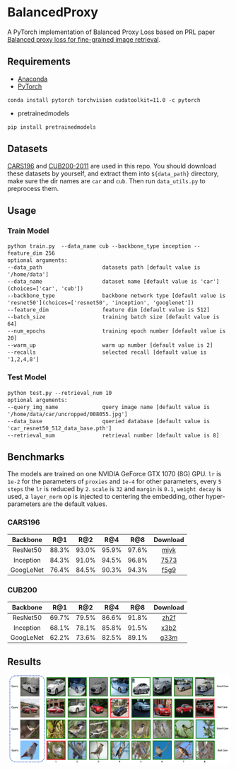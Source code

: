 # BalancedProxy

A PyTorch implementation of Balanced Proxy Loss based on PRL
paper [Balanced proxy loss for fine-grained image retrieval]().

## Requirements

- [Anaconda](https://www.anaconda.com/download/)
- [PyTorch](https://pytorch.org)

```
conda install pytorch torchvision cudatoolkit=11.0 -c pytorch
```

- pretrainedmodels

```
pip install pretrainedmodels
```

## Datasets

[CARS196](http://ai.stanford.edu/~jkrause/cars/car_dataset.html)
and [CUB200-2011](http://www.vision.caltech.edu/visipedia/CUB-200-2011.html)
are used in this repo. You should download these datasets by yourself, and extract them into `${data_path}` directory,
make sure the dir names are `car` and `cub`. Then run `data_utils.py` to preprocess them.

## Usage

### Train Model

```
python train.py  --data_name cub --backbone_type inception --feature_dim 256
optional arguments:
--data_path                   datasets path [default value is '/home/data']
--data_name                   dataset name [default value is 'car'](choices=['car', 'cub'])
--backbone_type               backbone network type [default value is 'resnet50'](choices=['resnet50', 'inception', 'googlenet'])
--feature_dim                 feature dim [default value is 512]
--batch_size                  training batch size [default value is 64]
--num_epochs                  training epoch number [default value is 20]
--warm_up                     warm up number [default value is 2]
--recalls                     selected recall [default value is '1,2,4,8']
```

### Test Model

```
python test.py --retrieval_num 10
optional arguments:
--query_img_name              query image name [default value is '/home/data/car/uncropped/008055.jpg']
--data_base                   queried database [default value is 'car_resnet50_512_data_base.pth']
--retrieval_num               retrieval number [default value is 8]
```

## Benchmarks

The models are trained on one NVIDIA GeForce GTX 1070 (8G) GPU. `lr` is `1e-2`
for the parameters of `proxies` and `1e-4` for other parameters, every `5 steps` the `lr` is reduced by `2`.
`scale` is `32` and `margin` is `0.1`, `weight decay` is used, a `layer_norm` op is injected to centering the embedding,
other hyper-parameters are the default values.

### CARS196

<table>
  <thead>
    <tr>
      <th>Backbone</th>
      <th>R@1</th>
      <th>R@2</th>
      <th>R@4</th>
      <th>R@8</th>
      <th>Download</th>
    </tr>
  </thead>
  <tbody>
    <tr>
      <td align="center">ResNet50</td>
      <td align="center">88.3%</td>
      <td align="center">93.0%</td>
      <td align="center">95.9%</td>
      <td align="center">97.6%</td>
      <td align="center"><a href="https://pan.baidu.com/s/1cechFLcP_Tv5ozQ4Dm5ZcA">miyk</a></td>
    </tr>
    <tr>
      <td align="center">Inception</td>
      <td align="center">84.3%</td>
      <td align="center">91.0%</td>
      <td align="center">94.5%</td>
      <td align="center">96.8%</td>
      <td align="center"><a href="https://pan.baidu.com/s/1J-WimV1MgudF0t9fWPZwqg">7573</a></td>
    </tr>
    <tr>
      <td align="center">GoogLeNet</td>
      <td align="center">76.4%</td>
      <td align="center">84.5%</td>
      <td align="center">90.3%</td>
      <td align="center">94.3%</td>
      <td align="center"><a href="https://pan.baidu.com/s/13GnKR6-nAmMuKSy8rvTPJg">f5g9</a></td>
    </tr>
  </tbody>
</table>

### CUB200

<table>
  <thead>
    <tr>
      <th>Backbone</th>
      <th>R@1</th>
      <th>R@2</th>
      <th>R@4</th>
      <th>R@8</th>
      <th>Download</th>
    </tr>
  </thead>
  <tbody>
    <tr>
      <td align="center">ResNet50</td>
      <td align="center">69.7%</td>
      <td align="center">79.5%</td>
      <td align="center">86.6%</td>
      <td align="center">91.8%</td>
      <td align="center"><a href="https://pan.baidu.com/s/1L5bgT9LbDtoFppMzXlkAmQ">zh2f</a></td>
    </tr>
    <tr>
      <td align="center">Inception</td>
      <td align="center">68.1%</td>
      <td align="center">78.1%</td>
      <td align="center">85.8%</td>
      <td align="center">91.5%</td>
      <td align="center"><a href="https://pan.baidu.com/s/1QfLyavni5yHBqwJuNuTnGg">x3b2</a></td>
    </tr>
    <tr>
      <td align="center">GoogLeNet</td>
      <td align="center">62.2%</td>
      <td align="center">73.6%</td>
      <td align="center">82.5%</td>
      <td align="center">89.1%</td>
      <td align="center"><a href="https://pan.baidu.com/s/15V_xm7dtohVrtWA7t26zVA">g33m</a></td>
    </tr>
  </tbody>
</table>

## Results

![vis](results/result.png)
